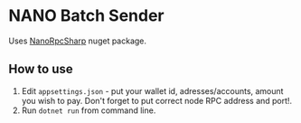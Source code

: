 # NANO Batch Sender 

Uses [NanoRpcSharp](https://www.nuget.org/packages/NanoRpcSharp/) nuget package.

## How to use

1. Edit `appsettings.json` - put your wallet id, adresses/accounts, amount you wish to pay. Don't forget to put correct node RPC address and port!.
2. Run `dotnet run` from command line.